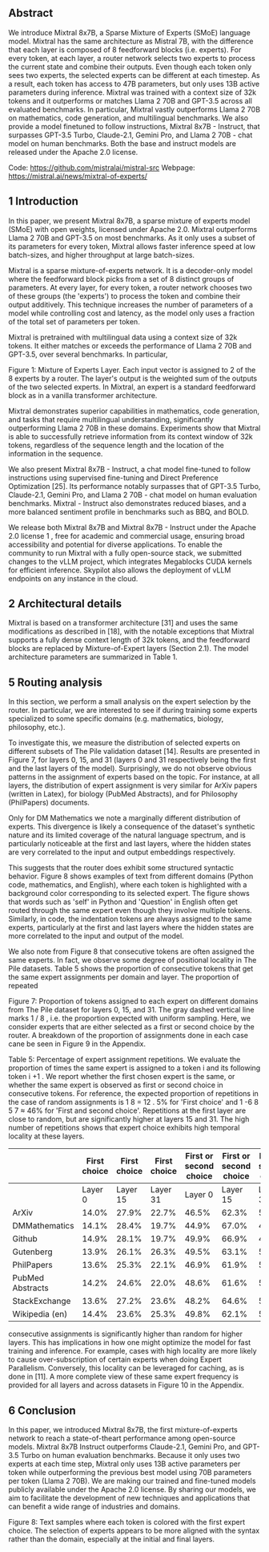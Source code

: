 ## Abstract

We introduce Mixtral 8x7B, a Sparse Mixture of Experts (SMoE) language model. Mixtral has the same architecture as Mistral 7B, with the difference that each layer is composed of 8 feedforward blocks (i.e. experts). For every token, at each layer, a router network selects two experts to process the current state and combine their outputs. Even though each token only sees two experts, the selected experts can be different at each timestep. As a result, each token has access to 47B parameters, but only uses 13B active parameters during inference. Mixtral was trained with a context size of 32k tokens and it outperforms or matches Llama 2 70B and GPT-3.5 across all evaluated benchmarks. In particular, Mixtral vastly outperforms Llama 2 70B on mathematics, code generation, and multilingual benchmarks. We also provide a model finetuned to follow instructions, Mixtral 8x7B - Instruct, that surpasses GPT-3.5 Turbo, Claude-2.1, Gemini Pro, and Llama 2 70B - chat model on human benchmarks. Both the base and instruct models are released under the Apache 2.0 license.

Code: https://github.com/mistralai/mistral-src Webpage: https://mistral.ai/news/mixtral-of-experts/

## 1 Introduction

In this paper, we present Mixtral 8x7B, a sparse mixture of experts model (SMoE) with open weights, licensed under Apache 2.0. Mixtral outperforms Llama 2 70B and GPT-3.5 on most benchmarks. As it only uses a subset of its parameters for every token, Mixtral allows faster inference speed at low batch-sizes, and higher throughput at large batch-sizes.

Mixtral is a sparse mixture-of-experts network. It is a decoder-only model where the feedforward block picks from a set of 8 distinct groups of parameters. At every layer, for every token, a router network chooses two of these groups (the 'experts') to process the token and combine their output additively. This technique increases the number of parameters of a model while controlling cost and latency, as the model only uses a fraction of the total set of parameters per token.

Mixtral is pretrained with multilingual data using a context size of 32k tokens. It either matches or exceeds the performance of Llama 2 70B and GPT-3.5, over several benchmarks. In particular,

Figure 1: Mixture of Experts Layer. Each input vector is assigned to 2 of the 8 experts by a router. The layer's output is the weighted sum of the outputs of the two selected experts. In Mixtral, an expert is a standard feedforward block as in a vanilla transformer architecture.

<!-- image -->

Mixtral demonstrates superior capabilities in mathematics, code generation, and tasks that require multilingual understanding, significantly outperforming Llama 2 70B in these domains. Experiments show that Mixtral is able to successfully retrieve information from its context window of 32k tokens, regardless of the sequence length and the location of the information in the sequence.

We also present Mixtral 8x7B - Instruct, a chat model fine-tuned to follow instructions using supervised fine-tuning and Direct Preference Optimization [25]. Its performance notably surpasses that of GPT-3.5 Turbo, Claude-2.1, Gemini Pro, and Llama 2 70B - chat model on human evaluation benchmarks. Mixtral - Instruct also demonstrates reduced biases, and a more balanced sentiment profile in benchmarks such as BBQ, and BOLD.

We release both Mixtral 8x7B and Mixtral 8x7B - Instruct under the Apache 2.0 license 1 , free for academic and commercial usage, ensuring broad accessibility and potential for diverse applications. To enable the community to run Mixtral with a fully open-source stack, we submitted changes to the vLLM project, which integrates Megablocks CUDA kernels for efficient inference. Skypilot also allows the deployment of vLLM endpoints on any instance in the cloud.

## 2 Architectural details

Mixtral is based on a transformer architecture [31] and uses the same modifications as described in [18], with the notable exceptions that Mixtral supports a fully dense context length of 32k tokens, and the feedforward blocks are replaced by Mixture-of-Expert layers (Section 2.1). The model architecture parameters are summarized in Table 1.

## 5 Routing analysis

In this section, we perform a small analysis on the expert selection by the router. In particular, we are interested to see if during training some experts specialized to some specific domains (e.g. mathematics, biology, philosophy, etc.).

To investigate this, we measure the distribution of selected experts on different subsets of The Pile validation dataset [14]. Results are presented in Figure 7, for layers 0, 15, and 31 (layers 0 and 31 respectively being the first and the last layers of the model). Surprisingly, we do not observe obvious patterns in the assignment of experts based on the topic. For instance, at all layers, the distribution of expert assignment is very similar for ArXiv papers (written in Latex), for biology (PubMed Abstracts), and for Philosophy (PhilPapers) documents.

Only for DM Mathematics we note a marginally different distribution of experts. This divergence is likely a consequence of the dataset's synthetic nature and its limited coverage of the natural language spectrum, and is particularly noticeable at the first and last layers, where the hidden states are very correlated to the input and output embeddings respectively.

This suggests that the router does exhibit some structured syntactic behavior. Figure 8 shows examples of text from different domains (Python code, mathematics, and English), where each token is highlighted with a background color corresponding to its selected expert. The figure shows that words such as 'self' in Python and 'Question' in English often get routed through the same expert even though they involve multiple tokens. Similarly, in code, the indentation tokens are always assigned to the same experts, particularly at the first and last layers where the hidden states are more correlated to the input and output of the model.

We also note from Figure 8 that consecutive tokens are often assigned the same experts. In fact, we observe some degree of positional locality in The Pile datasets. Table 5 shows the proportion of consecutive tokens that get the same expert assignments per domain and layer. The proportion of repeated

Figure 7: Proportion of tokens assigned to each expert on different domains from The Pile dataset for layers 0, 15, and 31. The gray dashed vertical line marks 1 / 8 , i.e. the proportion expected with uniform sampling. Here, we consider experts that are either selected as a first or second choice by the router. A breakdown of the proportion of assignments done in each case cane be seen in Figure 9 in the Appendix.

<!-- image -->

Table 5: Percentage of expert assignment repetitions. We evaluate the proportion of times the same expert is assigned to a token i and its following token i +1 . We report whether the first chosen expert is the same, or whether the same expert is observed as first or second choice in consecutive tokens. For reference, the expected proportion of repetitions in the case of random assignments is 1 8 = 12 . 5% for 'First choice' and 1 -6 8 5 7 ≈ 46% for 'First and second choice'. Repetitions at the first layer are close to random, but are significantly higher at layers 15 and 31. The high number of repetitions shows that expert choice exhibits high temporal locality at these layers.

|                  | First choice   | First choice   | First choice   | First or second choice   | First or second choice   | First or second choice   |
|------------------|----------------|----------------|----------------|--------------------------|--------------------------|--------------------------|
|                  | Layer 0        | Layer 15       | Layer 31       | Layer 0                  | Layer 15                 | Layer 31                 |
| ArXiv            | 14.0%          | 27.9%          | 22.7%          | 46.5%                    | 62.3%                    | 52.9%                    |
| DMMathematics    | 14.1%          | 28.4%          | 19.7%          | 44.9%                    | 67.0%                    | 44.5%                    |
| Github           | 14.9%          | 28.1%          | 19.7%          | 49.9%                    | 66.9%                    | 49.2%                    |
| Gutenberg        | 13.9%          | 26.1%          | 26.3%          | 49.5%                    | 63.1%                    | 52.2%                    |
| PhilPapers       | 13.6%          | 25.3%          | 22.1%          | 46.9%                    | 61.9%                    | 51.3%                    |
| PubMed Abstracts | 14.2%          | 24.6%          | 22.0%          | 48.6%                    | 61.6%                    | 51.8%                    |
| StackExchange    | 13.6%          | 27.2%          | 23.6%          | 48.2%                    | 64.6%                    | 53.6%                    |
| Wikipedia (en)   | 14.4%          | 23.6%          | 25.3%          | 49.8%                    | 62.1%                    | 51.8%                    |

consecutive assignments is significantly higher than random for higher layers. This has implications in how one might optimize the model for fast training and inference. For example, cases with high locality are more likely to cause over-subscription of certain experts when doing Expert Parallelism. Conversely, this locality can be leveraged for caching, as is done in [11]. A more complete view of these same expert frequency is provided for all layers and across datasets in Figure 10 in the Appendix.

## 6 Conclusion

In this paper, we introduced Mixtral 8x7B, the first mixture-of-experts network to reach a state-of-theart performance among open-source models. Mixtral 8x7B Instruct outperforms Claude-2.1, Gemini Pro, and GPT-3.5 Turbo on human evaluation benchmarks. Because it only uses two experts at each time step, Mixtral only uses 13B active parameters per token while outperforming the previous best model using 70B parameters per token (Llama 2 70B). We are making our trained and fine-tuned models publicly available under the Apache 2.0 license. By sharing our models, we aim to facilitate the development of new techniques and applications that can benefit a wide range of industries and domains.

Figure 8: Text samples where each token is colored with the first expert choice. The selection of experts appears to be more aligned with the syntax rather than the domain, especially at the initial and final layers.

<!-- image -->

